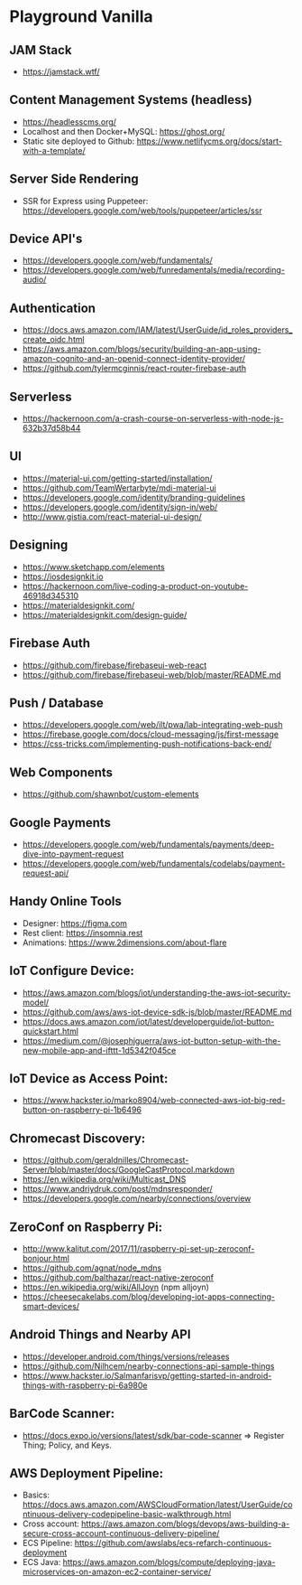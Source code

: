 # Playground Vanilla

## JAM Stack
- https://jamstack.wtf/

## Content Management Systems (headless)
- https://headlesscms.org/
- Localhost and then Docker+MySQL: https://ghost.org/
- Static site deployed to Github: https://www.netlifycms.org/docs/start-with-a-template/

## Server Side Rendering
- SSR for Express using Puppeteer: https://developers.google.com/web/tools/puppeteer/articles/ssr

## Device API's
- https://developers.google.com/web/fundamentals/
- https://developers.google.com/web/funredamentals/media/recording-audio/

## Authentication
- https://docs.aws.amazon.com/IAM/latest/UserGuide/id_roles_providers_create_oidc.html
- https://aws.amazon.com/blogs/security/building-an-app-using-amazon-cognito-and-an-openid-connect-identity-provider/
- https://github.com/tylermcginnis/react-router-firebase-auth

## Serverless
- https://hackernoon.com/a-crash-course-on-serverless-with-node-js-632b37d58b44

## UI
- https://material-ui.com/getting-started/installation/
- https://github.com/TeamWertarbyte/mdi-material-ui
- https://developers.google.com/identity/branding-guidelines
- https://developers.google.com/identity/sign-in/web/
- http://www.gistia.com/react-material-ui-design/

## Designing
- https://www.sketchapp.com/elements
- https://iosdesignkit.io
- https://hackernoon.com/live-coding-a-product-on-youtube-46918d345310
- https://materialdesignkit.com/
- https://materialdesignkit.com/design-guide/

## Firebase Auth
- https://github.com/firebase/firebaseui-web-react
- https://github.com/firebase/firebaseui-web/blob/master/README.md

## Push / Database
- https://developers.google.com/web/ilt/pwa/lab-integrating-web-push
- https://firebase.google.com/docs/cloud-messaging/js/first-message
- https://css-tricks.com/implementing-push-notifications-back-end/

## Web Components
- https://github.com/shawnbot/custom-elements

## Google Payments
- https://developers.google.com/web/fundamentals/payments/deep-dive-into-payment-request
- https://developers.google.com/web/fundamentals/codelabs/payment-request-api/

## Handy Online Tools
- Designer: https://figma.com
- Rest client: https://insomnia.rest
- Animations: https://www.2dimensions.com/about-flare

## IoT Configure Device:
- https://aws.amazon.com/blogs/iot/understanding-the-aws-iot-security-model/
- https://github.com/aws/aws-iot-device-sdk-js/blob/master/README.md
- https://docs.aws.amazon.com/iot/latest/developerguide/iot-button-quickstart.html
- https://medium.com/@josephjguerra/aws-iot-button-setup-with-the-new-mobile-app-and-ifttt-1d5342f045ce

## IoT Device as Access Point:
- https://www.hackster.io/marko8904/web-connected-aws-iot-big-red-button-on-raspberry-pi-1b6496

## Chromecast Discovery:
- https://github.com/geraldnilles/Chromecast-Server/blob/master/docs/GoogleCastProtocol.markdown
- https://en.wikipedia.org/wiki/Multicast_DNS
- https://www.andriydruk.com/post/mdnsresponder/
- https://developers.google.com/nearby/connections/overview

## ZeroConf on Raspberry Pi:
- http://www.kalitut.com/2017/11/raspberry-pi-set-up-zeroconf-bonjour.html
- https://github.com/agnat/node_mdns
- https://github.com/balthazar/react-native-zeroconf
- https://en.wikipedia.org/wiki/AllJoyn (npm alljoyn)
- https://cheesecakelabs.com/blog/developing-iot-apps-connecting-smart-devices/

## Android Things and Nearby API
- https://developer.android.com/things/versions/releases
- https://github.com/Nilhcem/nearby-connections-api-sample-things
- https://www.hackster.io/Salmanfarisvp/getting-started-in-android-things-with-raspberry-pi-6a980e

## BarCode Scanner:
- https://docs.expo.io/versions/latest/sdk/bar-code-scanner
=> Register Thing; Policy, and Keys.

## AWS Deployment Pipeline:
- Basics: https://docs.aws.amazon.com/AWSCloudFormation/latest/UserGuide/continuous-delivery-codepipeline-basic-walkthrough.html
- Cross account: https://aws.amazon.com/blogs/devops/aws-building-a-secure-cross-account-continuous-delivery-pipeline/
- ECS Pipeline: https://github.com/awslabs/ecs-refarch-continuous-deployment
- ECS Java: https://aws.amazon.com/blogs/compute/deploying-java-microservices-on-amazon-ec2-container-service/
